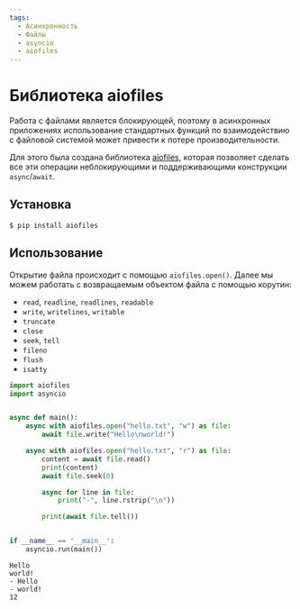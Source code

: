 ```yaml
---
tags:
  - Асинхронность
  - Файлы
  - asyncio
  - aiofiles
---
```


# Библиотека aiofiles

Работа с файлами является блокирующей, поэтому в асинхронных приложениях использование стандартных функций по взаимодействию с файловой системой может привести к потере производительности. 

Для этого была создана библиотека [aiofiles](https://github.com/Tinche/aiofiles), которая позволяет сделать все эти операции неблокирующими и поддерживающими конструкции `async`/`await`.

## Установка

```shell
$ pip install aiofiles
```

## Использование

Открытие файла происходит с помощью `aiofiles.open()`. Далее мы можем работать с возвращаемым объектом файла с помощью корутин:

- `read`, `readline`, `readlines`, `readable`
- `write`, `writelines`, `writable`
- `truncate`
- `close`
- `seek`, `tell`
- `fileno`
- `flush`
- `isatty`

```python
import aiofiles
import asyncio


async def main():
    async with aiofiles.open("hello.txt", "w") as file:
        await file.write("Hello\nworld!")

    async with aiofiles.open("hello.txt", "r") as file:
        content = await file.read()
        print(content)
        await file.seek(0)

        async for line in file:
            print("-", line.rstrip("\n"))

        print(await file.tell())


if __name__ == '__main__':
    asyncio.run(main())
```

```
Hello
world!
- Hello
- world!
12
```
